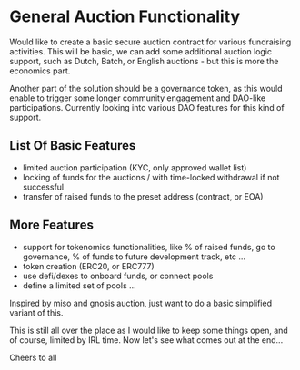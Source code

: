 # General Auction Functionality

Would like to create a basic secure auction contract for various fundraising activities. This will be basic, we can add some additional auction logic support, such as Dutch, Batch, or English auctions - but this is more the economics part. 

Another part of the solution should be a governance token, as this would enable to trigger some longer community engagement and DAO-like participations. Currently looking into various DAO features for this kind of support.

## List Of Basic Features

- limited auction participation (KYC, only approved wallet list)
- locking of funds for the auctions / with time-locked withdrawal if not successful
- transfer of raised funds to the preset address (contract, or EOA)

## More Features
- support for tokenomics functionalities, like % of raised funds, go to governance, % of funds to future development track, etc ...
- token creation (ERC20, or ERC777)
- use defi/dexes to onboard funds, or connect pools
- define a limited set of pools ...


Inspired by miso and gnosis auction, just want to do a basic simplified variant of this. 

This is still all over the place as I would like to keep some things open, and of course, limited by IRL time. Now let's see what comes out at the end...

Cheers to all

